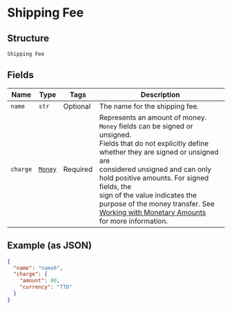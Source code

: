 
# Shipping Fee

## Structure

`Shipping Fee`

## Fields

| Name | Type | Tags | Description |
|  --- | --- | --- | --- |
| `name` | `str` | Optional | The name for the shipping fee. |
| `charge` | [`Money`](../../doc/models/money.md) | Required | Represents an amount of money. `Money` fields can be signed or unsigned.<br>Fields that do not explicitly define whether they are signed or unsigned are<br>considered unsigned and can only hold positive amounts. For signed fields, the<br>sign of the value indicates the purpose of the money transfer. See<br>[Working with Monetary Amounts](https://developer.squareup.com/docs/build-basics/working-with-monetary-amounts)<br>for more information. |

## Example (as JSON)

```json
{
  "name": "name6",
  "charge": {
    "amount": 80,
    "currency": "TTD"
  }
}
```

